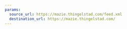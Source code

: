 ```yaml
---
params:
  source_url: https://mazie.thingelstad.com/feed.xml
  destination_url: https://mazie.thingelstad.com/
---
```


